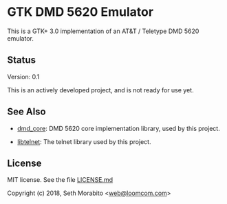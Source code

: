 # GTK DMD 5620 Emulator

This is a GTK+ 3.0 implementation of an AT&T / Teletype DMD 5620 emulator.

## Status

Version: 0.1

This is an actively developed project, and is not ready for use yet.

## See Also

* [dmd_core](https://github.com/sethm/dmd_core): DMD 5620 core
  implementation library, used by this project.

* [libtelnet](https://github.com/seanmiddleditch/libtelnet): The
  telnet library used by this project.

## License

MIT license. See the file [LICENSE.md](LICENSE.md)

Copyright (c) 2018, Seth Morabito &lt;web@loomcom.com&gt;
